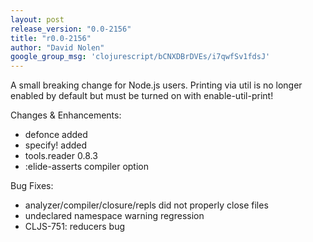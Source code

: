 ```yaml
---
layout: post
release_version: "0.0-2156"
title: "r0.0-2156"
author: "David Nolen"
google_group_msg: 'clojurescript/bCNXDBrDVEs/i7qwfSv1fdsJ'
---
```


A small breaking change for Node.js users. Printing via util is no longer enabled by default but must be turned on with enable-util-print!

Changes & Enhancements:

* defonce added
* specify! added
* tools.reader 0.8.3
* :elide-asserts compiler option

Bug Fixes:

* analyzer/compiler/closure/repls did not properly close files
* undeclared namespace warning regression
* CLJS-751: reducers bug

